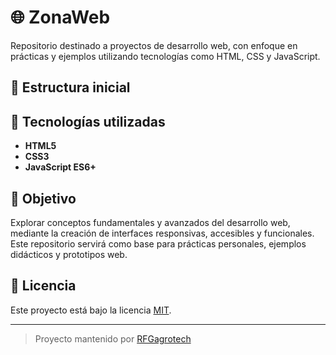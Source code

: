# 🌐 ZonaWeb

Repositorio destinado a proyectos de desarrollo web, con enfoque en prácticas y ejemplos utilizando tecnologías como HTML, CSS y JavaScript.

## 📁 Estructura inicial

## 🚀 Tecnologías utilizadas

- **HTML5**
- **CSS3**
- **JavaScript ES6+**

## 🎯 Objetivo

Explorar conceptos fundamentales y avanzados del desarrollo web, mediante la creación de interfaces responsivas, accesibles y funcionales. Este repositorio servirá como base para prácticas personales, ejemplos didácticos y prototipos web.

## 📝 Licencia

Este proyecto está bajo la licencia [MIT](LICENSE).

---

> Proyecto mantenido por [RFGagrotech](https://github.com/RFGagrotech)
